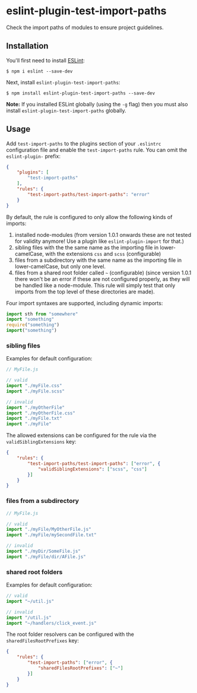 # eslint-plugin-test-import-paths

Check the import paths of modules to ensure project guidelines.

## Installation

You'll first need to install [ESLint](http://eslint.org):

```
$ npm i eslint --save-dev
```

Next, install `eslint-plugin-test-import-paths`:

```
$ npm install eslint-plugin-test-import-paths --save-dev
```

**Note:** If you installed ESLint globally (using the `-g` flag) then you must also install `eslint-plugin-test-import-paths` globally.

## Usage

Add `test-import-paths` to the plugins section of your `.eslintrc` configuration file and enable the `test-import-paths` rule. You can omit the `eslint-plugin-` prefix:

```json
{
    "plugins": [
        "test-import-paths"
    ],
    "rules": {
        "test-import-paths/test-import-paths": "error"
    }
}
```

By default, the rule is configured to only allow the following kinds of imports:

1. installed node-modules (from version 1.0.1 onwards these are not tested for validity anymore! Use a plugin like `eslint-plugin-import` for that.)
2. sibling files with the the same name as the importing file in lower-camelCase, with the extensions `css` and `scss` (configurable)
3. files from a subdirectory with the same name as the importing file in lower-camelCase, but only one level.
4. files from a shared root folder called `~` (configurable) (since version 1.0.1 there won't be an error if these are not configured properly, as they will be handled like a node-module. This rule will simply test that only imports from the top level of these directories are made).

Four import syntaxes are supported, including dynamic imports:
```javascript
import sth from "somewhere"
import "something"
require("something")
import("something")
```

### sibling files

Examples for default configuration:
```javascript
// MyFile.js

// valid
import "./myFile.css"
import "./myFile.scss"

// invalid
import "./myOtherFile"
import "./myOtherFile.css"
import "./myFile.txt"
import "./myFile"
```

The allowed extensions can be configured for the rule via the `validSiblingExtensions` key:
```json
{
    "rules": {
        "test-import-paths/test-import-paths": ["error", {
            "validSiblingExtensions": ["scss", "css"]
        }]
    }
}
```

### files from a subdirectory

```javascript
// MyFile.js

// valid
import "./myFile/MyOtherFile.js"
import "./myFile/mySecondFile.txt"

// invalid
import "./myDir/SomeFile.js"
import "./myFile/dir/AFile.js"
```

### shared root folders

Examples for default configuration:
```javascript
// valid
import "~/util.js"

// invalid
import "/util.js"
import "~/handlers/click_event.js"
```

The root folder resolvers can be configured with the `sharedFilesRootPrefixes` key:
```json
{
    "rules": {
        "test-import-paths": ["error", {
            "sharedFilesRootPrefixes": ["~"]
        }]
    }
}
```
